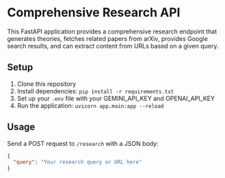 # Comprehensive Research API

This FastAPI application provides a comprehensive research endpoint that generates theories, fetches related papers from arXiv, provides Google search results, and can extract content from URLs based on a given query.

## Setup

1. Clone this repository
2. Install dependencies: `pip install -r requirements.txt`
3. Set up your `.env` file with your GEMINI_API_KEY and OPENAI_API_KEY
4. Run the application: `uvicorn app.main:app --reload`

## Usage

Send a POST request to `/research` with a JSON body:

```json
{
  "query": "Your research query or URL here"
}